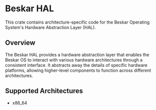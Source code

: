 # Beskar HAL

This crate contains architecture-specific code for the Beskar Operating System's Hardware Abstraction Layer (HAL).

## Overview

The Beskar HAL provides a hardware abstraction layer that enables the Beskar OS to interact with various hardware architectures through a consistent interface. It abstracts away the details of specific hardware platforms, allowing higher-level components to function across different architectures.

## Supported Architectures

- x86_64
